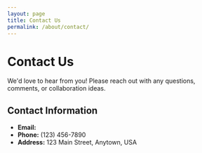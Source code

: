 ```yaml
---
layout: page
title: Contact Us
permalink: /about/contact/
---
```


# Contact Us

We'd love to hear from you! Please reach out with any questions, comments, or collaboration ideas.

## Contact Information

- **Email:** 
- **Phone:** (123) 456-7890
- **Address:** 123 Main Street, Anytown, USA